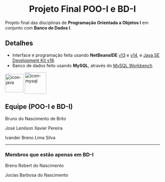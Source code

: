 <h1 align="center">Projeto Final POO-I e BD-I</h1>

Projeto final das disciplinas de <b>Programação Orientada a Objetos I</b> em conjunto com <b>Banco de Dados I</b>.

<h2>Detalhes</h2>
<ul>
<li>Interface e programação feita usando <b>NetBeansIDE</b> <a href="https://netbeans.apache.org/download/nb13/nb13.html">v13</a> e <a href="https://netbeans.apache.org/download/nb14/nb14.html">v14</a>, e <a href="https://www.oracle.com/java/technologies/javase/jdk18-archive-downloads.html">Java SE Development Kit v18</a>.</li>
<li>Banco de dados feito usando <b>MySQL</b>, através do <a href="https://dev.mysql.com/downloads/workbench/">MySQL Workbench</a></li>
</ul>
<div style="display: inline_block">
<img align="center" alt="icon-java" height="60" width="60" src="https://cdn.icon-icons.com/icons2/2415/PNG/512/java_original_wordmark_logo_icon_146459.png" />
<img align="center" alt="icon-mysql" height="70" width="70" src="https://cdn.icon-icons.com/icons2/2415/PNG/512/mysql_original_wordmark_logo_icon_146417.png" />
</div>

<h2>Equipe (POO-I e BD-I)</h2>
<p>Bruno do Nascimento de Brito</p>
<p>José Lenilson Xavier Pereira</p>
<p>Ivander Breno Lima Silva</p>
<hr/>
<h3>Membros que estão apenas em BD-I</h3>
<p>Breno Robert do Nascimento</p>
<p>Jocias Barbosa do Nascimento</p>
